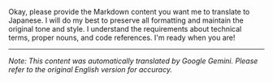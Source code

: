 Okay, please provide the Markdown content you want me to translate to Japanese. I will do my best to preserve all formatting and maintain the original tone and style. I understand the requirements about technical terms, proper nouns, and code references. I'm ready when you are!


---
_Note: This content was automatically translated by Google Gemini. Please refer to the original English version for accuracy._